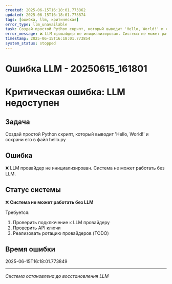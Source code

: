 ```yaml
---
created: 2025-06-15T16:18:01.773862
updated: 2025-06-15T16:18:01.773874
tags: [ошибка, llm, критическая]
error_type: llm_unavailable
task: Создай простой Python скрипт, который выводит 'Hello, World!' и сохрани его в файл hello.py
error_message: ❌ LLM провайдер не инициализирован. Система не может работать без LLM.
timestamp: 2025-06-15T16:18:01.773854
system_status: stopped
---
```


# Ошибка LLM - 20250615_161801

# Критическая ошибка: LLM недоступен

## Задача
Создай простой Python скрипт, который выводит 'Hello, World!' и сохрани его в файл hello.py

## Ошибка
❌ LLM провайдер не инициализирован. Система не может работать без LLM.

## Статус системы
❌ **Система не может работать без LLM**

Требуется:
1. Проверить подключение к LLM провайдеру
2. Проверить API ключи
3. Реализовать ротацию провайдеров (TODO)

## Время ошибки
2025-06-15T16:18:01.773849

---
*Система остановлена до восстановления LLM*
